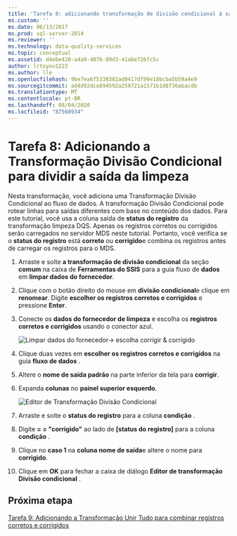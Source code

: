 ```yaml
---
title: 'Tarefa 8: adicionando transformação de divisão condicional à saída de limpeza de divisão | Microsoft Docs'
ms.custom: ''
ms.date: 06/13/2017
ms.prod: sql-server-2014
ms.reviewer: ''
ms.technology: data-quality-services
ms.topic: conceptual
ms.assetid: d4ebe420-a4a9-4076-89d3-41abe726fc5c
author: lrtoyou1223
ms.author: lle
ms.openlocfilehash: 9be7ea6f5330382ad0417df99e18bcba5b59a4e9
ms.sourcegitcommit: ad4d92dce894592a259721a1571b1d8736abacdb
ms.translationtype: MT
ms.contentlocale: pt-BR
ms.lasthandoff: 08/04/2020
ms.locfileid: "87568934"
---
```

# <a name="task-8-adding-conditional-split-transform-to-split-cleansing-output"></a>Tarefa 8: Adicionando a Transformação Divisão Condicional para dividir a saída da limpeza
  Nesta transformação, você adiciona uma Transformação Divisão Condicional ao fluxo de dados. A transformação Divisão Condicional pode rotear linhas para saídas diferentes com base no conteúdo dos dados. Para este tutorial, você usa a coluna saída de **status do registro** da transformação limpeza DQS. Apenas os registros corretos ou corrigidos serão carregados no servidor MDS neste tutorial. Portanto, você verifica se o **status do registro** está **correto** ou **corrigido**e combina os registros antes de carregar os registros para o MDS.  
  
1.  Arraste e solte **a transformação de divisão condicional** da seção **comum** na caixa de **Ferramentas do SSIS** para a guia fluxo de **dados** em **limpar dados do fornecedor**.  
  
2.  Clique com o botão direito do mouse em **divisão condicional**e clique em **renomear**. Digite **escolher os registros corretos e corrigidos** e pressione **Enter**.  
  
3.  Conecte os **dados do fornecedor de limpeza** e escolha os **registros corretos e corrigidos** usando o conector azul.  
  
     ![Limpar dados do fornecedor-> escolha corrigir & corrigido](../../2014/tutorials/media/et-addingcsttosplitcleansingoutput-01.jpg "Limpar Dados de Fornecedor -> Escolher Correto & Corrigido")  
  
4.  Clique duas vezes em **escolher os registros corretos e corrigidos** na guia **fluxo de dados** .  
  
5.  Altere o **nome de saída padrão** na parte inferior da tela para **corrigir**.  
  
6.  Expanda **colunas** no **painel superior esquerdo**.  
  
     ![Editor de Transformação Divisão Condicional](../../2014/tutorials/media/et-addingcsttosplitcleansingoutput-02.jpg "Editor de Transformação Divisão Condicional")  
  
7.  Arraste e solte o **status do registro** para a coluna **condição** .  
  
8.  Digite **= = "corrigido"** ao lado de **[status do registro]** para a coluna **condição** .  
  
9. Clique no **caso 1** na **coluna nome de saída**e altere o nome para **corrigido**.  
  
10. Clique em **OK** para fechar a caixa de diálogo **Editor de transformação Divisão condicional** .  
  
## <a name="next-step"></a>Próxima etapa  
 [Tarefa 9: Adicionando a Transformação Unir Tudo para combinar registros corretos e corrigidos](../../2014/tutorials/task-9-adding-union-all-transform-to-combine-correct-and-corrected-records.md)  
  
  
